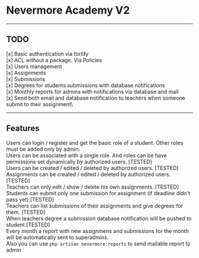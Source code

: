 # Nevermore Academy V2

---

## TODO

[x] Basic authentication via fortify\
[x] ACL without a package. Via Policies\
[x] Users management\
[x] Assignments\
[x] Submissions\
[x] Degrees for students submissions with database notifications\
[x] Monthly reports for admins with notifications via database and mail\
[x] Send both email and database notification to teachers when someone submit to their assignment\

---

## Features

Users can login / register and get the basic role of a student. Other roles must be added only by admin.\
Users can be associated with a single role. And roles can be have permissions set dynamically by authorized users. [TESTED]\
Users can be created / edited / deleted by authorized users. [TESTED]\
Assignments can be created / edited / deleted by authorized users. [TESTED]\
Teachers can only edit / show / delete his own assignments. [TESTED]\
Students can submit only one submission for assignment (if deadline didn't pass yet).[TESTED]\
Teachers can list submissions of their assignments and give degrees for them. [TESTED]\
When teachers degree a submission database notification will be pushed to student.[TESTED]\
Every month a report with new assignmens and submissions for the month will be automatically sent to superadmins.\
Also you can use `php artisan nevermore:reports` to send mailable report to admin
